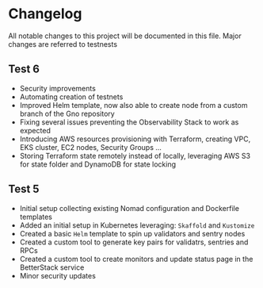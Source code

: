 # Changelog

All notable changes to this project will be documented in this file.
Major changes are referred to testnests

## Test 6

* Security improvements
* Automating creation of testnets
* Improved Helm template, now also able to create node from a custom branch of the Gno repository
* Fixing several issues preventing the Observability Stack to work as expected
* Introducing AWS resources provisioning with Terraform, creating VPC, EKS cluster, EC2 nodes, Security Groups ...
* Storing Terraform state remotely instead of locally, leveraging AWS S3 for state folder and DynamoDB for state locking

## Test 5

* Initial setup collecting existing Nomad configuration and Dockerfile templates
* Added an initial setup in Kubernetes leveraging: `Skaffold` and `Kustomize`
* Created a basic `Helm` template to spin up validators and sentry nodes
* Created a custom tool to generate key pairs for validatrs, sentries and RPCs
* Created a custom tool to create monitors and update status page in the BetterStack service
* Minor security updates
